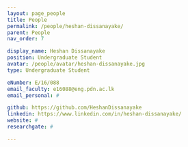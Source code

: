 ```yaml
---
layout: page_people
title: People
permalink: /people/heshan-dissanayake/
parent: People
nav_order: 7

display_name: Heshan Dissanayake
position: Undergraduate Student
avatar: /people/avatar/heshan-dissanayake.jpg
type: Undergraduate Student

eNumber: E/16/088
email_faculty: e16088@eng.pdn.ac.lk
email_personal: #

github: https://github.com/HeshanDissanayake
linkedin: https://www.linkedin.com/in/heshan-dissanayake/
website: #
researchgate: #

---
```

